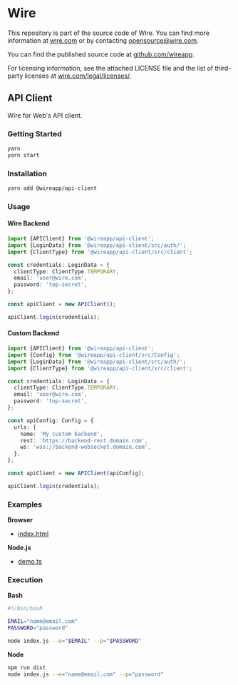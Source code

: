 # Wire

This repository is part of the source code of Wire. You can find more information at [wire.com](https://wire.com) or by contacting opensource@wire.com.

You can find the published source code at [github.com/wireapp](https://github.com/wireapp).

For licensing information, see the attached LICENSE file and the list of third-party licenses at [wire.com/legal/licenses/](https://wire.com/legal/licenses/).

## API Client

Wire for Web's API client.

### Getting Started

```bash
yarn
yarn start
```

### Installation

```bash
yarn add @wireapp/api-client
```

### Usage

#### Wire Backend

```ts
import {APIClient} from '@wireapp/api-client';
import {LoginData} from '@wireapp/api-client/src/auth/';
import {ClientType} from '@wireapp/api-client/src/client';

const credentials: LoginData = {
  clientType: ClientType.TEMPORARY,
  email: 'user@wire.com',
  password: 'top-secret',
};

const apiClient = new APIClient();

apiClient.login(credentials);
```

#### Custom Backend

```ts
import {APIClient} from '@wireapp/api-client';
import {Config} from '@wireapp/api-client/src/Config';
import {LoginData} from '@wireapp/api-client/src/auth/';
import {ClientType} from '@wireapp/api-client/src/client';

const credentials: LoginData = {
  clientType: ClientType.TEMPORARY,
  email: 'user@wire.com',
  password: 'top-secret',
};

const apiConfig: Config = {
  urls: {
    name: 'My custom backend',
    rest: 'https://backend-rest.domain.com',
    ws: 'wss://backend-websocket.domain.com',
  },
};

const apiClient = new APIClient(apiConfig);

apiClient.login(credentials);
```

### Examples

**Browser**

- [index.html](index.html)

**Node.js**

- [demo.ts](demo.ts)

### Execution

**Bash**

```bash
#!/bin/bash

EMAIL="name@email.com"
PASSWORD="password"

node index.js --e="$EMAIL" --p="$PASSWORD"
```

**Node**

```bash
npm run dist
node index.js --e="name@email.com" --p="password"
```
